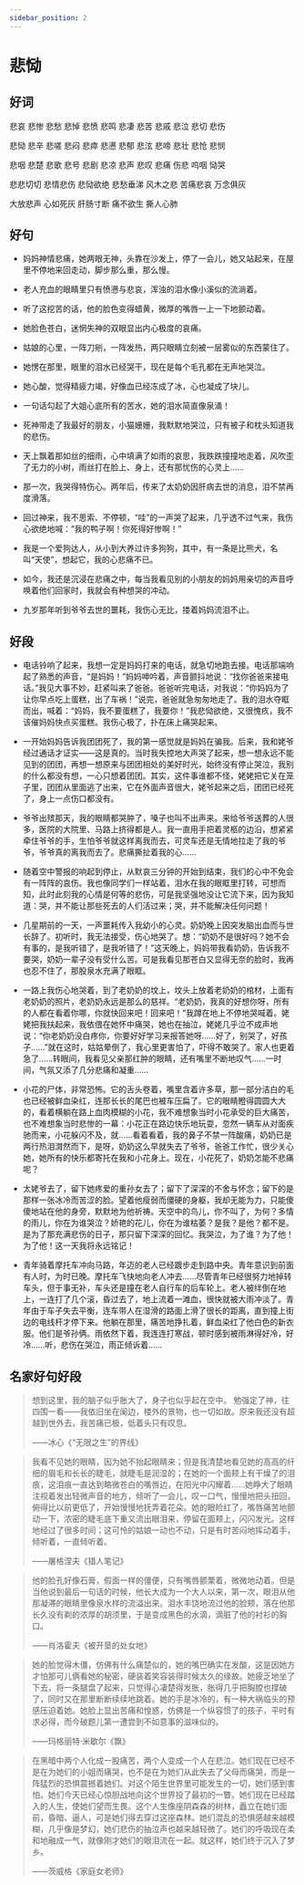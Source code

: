 ```yaml
---
sidebar_position: 2
---
```


# 悲恸

## 好词

悲哀 悲惨 悲愁 悲悼 悲愤 悲鸣 悲凄 悲苦 悲戚 悲泣 悲切 悲伤

悲恸 悲辛 悲嗟 悲闷 悲瘁 悲懑 悲郁 悲泫 悲啼 悲壮 悲怆 悲悯

悲咽 悲楚 悲歌 悲号 悲剧 悲凉 悲声 悲叹 悲痛 伤悲 呜咽 恸哭

悲悲切切 悲情悲伤 悲恸欲绝 悲愁垂涕 风木之悲 苦痛悲哀 万念俱灰

大放悲声 心如死灰 肝肠寸断 痛不欲生 撕人心肺

## 好句

- 妈妈神情悲痛，她两眼无神，头靠在沙发上，停了一会儿，她又站起来，在屋里不停地来回走动，脚步那么重，那么慢。

- 老人充血的眼睛里只有愤懑与悲哀，浑浊的泪水像小溪似的流淌着。

- 听了这挖苦的话，他的脸色变得蜡黄，微厚的嘴唇一上一下地颤动着。

- 她脸色苍白，迷惘失神的双眼显出内心极度的哀痛。

- 姑娘的心里，一阵刀剜，一阵发热，两只眼睛立刻被一层雾似的东西蒙住了。

- 她愣在那里，眼里的泪水已经哭干，现在是每个毛孔都在无声地哭泣。

- 她心酸，觉得精疲力竭，好像血已经冻成了冰，心也凝成了块儿。

- 一句话勾起了大姐心底所有的苦水，她的泪水简直像泉涌！

- 死神带走了我最好的朋友，小猫姗姗，我默默地哭泣，只有被子和枕头知道我的悲伤。

- 天上飘着那如丝的细雨，心中填满了如雨的哀思，我跌跌撞撞地走着，风吹歪了无力的小树，雨丝打在脸上、身上，还有那忧伤的心灵上……

- 那一次，我哭得特伤心。两年后，传来了太奶奶因肝病去世的消息，泪不禁再度滑落。

- 回过神来，我不思索、不停顿，“哇”的一声哭了起来，几乎透不过气来，我伤心欲绝地喊：“我的鸭子啊！你死得好惨啊！”

- 我是一个爱狗达人，从小到大养过许多狗狗，其中，有一条是比熊犬，名叫“天使”，想起它，我的心悲痛不已。

- 如今，我还是沉浸在悲痛之中，每当我看见别的小朋友的妈妈用亲切的声音呼唤着他们回家时，我就会有种想哭的冲动。

- 九岁那年听到爷爷去世的噩耗，我伤心无比，搂着妈妈流泪不止。

## 好段

- 电话铃响了起来，我想一定是妈妈打来的电话，就急切地跑去接。电话那端响起了熟悉的声音，“是妈妈！”妈妈呻吟着，声音颤抖地说：“找你爸爸来接电话。”我见大事不妙，赶紧叫来了爸爸。爸爸听完电话，对我说：“你妈妈为了让你早点吃上蛋糕，出了车祸！”说完，爸爸就急匆匆地走了。我的泪水夺眶而出，喊着：“妈妈，我不要蛋糕了，我要你！”我悲恸欲绝，又很愧疚，我不该催妈妈快点买蛋糕。我伤心极了，扑在床上痛哭起来。

- 一开始妈妈告诉我团团死了，我的第一感觉就是妈妈在骗我。后来，我和姥爷经过通话才证实——这是真的。当时我失控地大声哭了起来，想一想永远不能见到的团团，再想一想原来与团团相处的美好时光，始终没有停止哭泣，我别的什么都没有想，一心只想着团团。其实，这件事谁都不怪，姥姥把它关在笼子里，团团从里面逃了出来，它在外面声音很大，姥爷起来之后，团团已经死了，身上一点伤口都没有。

- 爷爷出殡那天，我的眼睛都哭肿了，嗓子也叫不出声来。来给爷爷送葬的人很多，医院的大院里、马路上挤得都是人。我一直用手把着灵柩的边沿，想紧紧牵住爷爷的手，生怕爷爷就这样离我而去，可灵车还是无情地拉走了我的爷爷，爷爷真的离我而去了。悲痛撕扯着我的心……

- 随着空中警报的响起到停止，从默哀三分钟的开始到结束，我们的心中不免会有一阵阵的哀伤。我也像同学们一样站着，泪水在我的眼眶里打转，可想而知，此时此刻我的心情是何等的悲伤，可是我坚强地没让它流下来，因为我知道：哭，并不能让那些死去的人们活过来；哭，并不能解决任何问题！

- 几星期前的一天，一声噩耗传入我幼小的心灵。奶奶晚上因突发脑出血而与世长辞了。初听时，我无法接受，伤心地哭了。想：“奶奶不是很好吗？她不会有事的，是我听错了，是我听错了！”这天晚上，妈妈带我看奶奶，告诉我不要哭，奶奶一辈子没有受什么苦。可是我看见那苍白又显得无奈的脸时，我再也忍不住了，那股泉水充满了眼眶。
- 一路上我伤心地哭着，到了老奶奶的坟上，坟头上放着老奶奶的棺材，上面有老奶奶的照片，老奶奶永远是那么的慈祥。“老奶奶，我真的好想你呀，所有的人都在看着你哪，你就快回来吧！回来吧！”我蹲在地上不停地哭喊着。姥姥把我扶起来，我依偎在她怀中痛哭，她也在抽泣，姥姥几乎泣不成声地说：“你老奶奶没白疼你，你要好好学习来报答她呀……好了，别哭了，好孩子……”就在这时，姑姑晕倒了，我心里更害怕了，吓得不敢哭了。家人也更着急了……转眼间，我看见父亲那红肿的眼睛，还有嘴里不断地叹气……一时间，气氛又添了几分悲痛和凝重……

- 小花的尸体，非常恐怖。它的舌头卷着，嘴里含着许多草，那一部分洁白的毛也已经被鲜血染红，连那长长的尾巴也被车压扁了。它的眼睛瞪得圆圆大大的，看着横躺在路上血肉模糊的小花，我不难想象当时小花承受的巨大痛苦，也不难想象当时悲惨的一幕：小花正在路边快乐地玩耍，忽然一辆车从对面疾驰而来，小花躲闪不及，就……看着看着，我的鼻子不禁一阵酸痛，奶奶已是两行热泪潸然而下，是呀，奶奶这么早就失去了爷爷，爸爸工作忙，很少关心她，她所有的快乐都寄托在我和小花身上。现在，小花死了，奶奶怎能不悲痛呢？

- 太姥爷去了，留下她疼爱的重孙女去了；留下了深深的不舍与怀念；留下的是那样一张冰冷而苦涩的脸。望着他瘦弱而僵硬的身躯，我却无能为力，只能傻傻地站在他的身旁，默默地为他祈祷。天空中的鸟儿，你不叫了，为何？多情的雨儿，你在为谁哭泣？娇艳的花儿，你在为谁枯萎？是我？是他？都不是。是为了那充满悲伤的日子，那只留下深深的回忆。我哭泣，为了谁？为了他！为了他！这一天我将永远铭记！

- 青年骑着摩托车冲向马路，年迈的老人已经踱步走到路中央。青年意识到前面有人时，为时已晚。摩托车飞快地向老人冲去……尽管青年已经很努力地掉转车头，但于事无补，车头还是撞在老人自行车的后车轮上。老人被绊倒在地上，一连打了几个滚，昏过去了，地上流着一滩血，很快就被大雨冲淡了。青年由于车子失去平衡，连车带人在湿滑的路面上滑了很长的距离，直到撞上街边的电线杆才停下来。他躺在那里，痛苦地挣扎着，鲜血染红了他白色的新衣服。他们是爷孙俩。雨依然下着，我连连打寒战，顿时感到被雨淋得好冷，好冷……听，悲伤在哭泣，雨正倾诉着……

## 名家好句好段

> 想到这里，我的脑子似乎胀大了，身子也似乎起在空中。 勉强定了神，往四围一看——我依旧坐在阑边，楼外的景物，也一切如故。原来我还没有超越到世外去，我苦痛已极，低着头只有叹息。
>
> ——冰心《“无限之生”的界线》

> 我看不见她的眼睛，因为她不抬起眼睛来；但是我清楚地看见她的高高的纤细的眉毛和长长的睫毛，就睫毛是润湿的；在她的一个面颊上有干燥了的泪痕，这泪痕一直达到略微苍白的嘴唇边，在阳光中闪耀着……她睁大了眼睛注视着发出轻微声音的地方，倾听了一会儿，叹一口气，慢慢地把头扭回，俯得比以前更低了，开始慢慢地抚弄着花朵。她的眼睑红了，嘴唇痛苦地颤动一下，浓密的睫毛底下重又流出眼泪来，停留在面颊上，闪闪发光。这样地经过了很多时间；这可怜的姑娘一动也不动，只是有时苦闷地挥动着手，倾听着，一直倾听着。
>
> ——屠格涅夫《猎人笔记》

> 他的脸孔好像石膏，假面一样的僵便，只有嘴唇颤栗着，微微地动着。但是当他说到最后一句话的时候，他长大成为一个大人以来，第一次，眼泪从他那凝滞的眼睛里像泉水样的流溢出来。泪水丰饶地流过他的脸颊，落在他那长久没有剃的浓厚的胡须里，于是变成黑色的水滴，滴脏了他的衬衫的胸口。
>
> ——肖洛霍夫《被开垦的处女地》

> 她的脸觉得木僵，仿佛有什么痛楚似的，她的嘴巴确实在发酸，这是因她方才怕那可儿俩看她的秘密，硬装着笑容装得时候太久的缘故。她疲乏地坐了下去，将一条腿盘了起来，只觉得心凄楚得发胀，胀得几乎把胸膛也撑破了，同时又在那里断断续续地跳着。她的手是冰冷的，有一种大祸临头的预感压迫着她。她脸上显出苦痛和惶惑，仿佛是一个纵容惯了的孩子，平时有求必得，而今破题儿第一遭尝到不如意事的滋味似的。
>
> ——玛格丽特·米歇尔《飘》

> 在黑暗中两个人化成一股痛苦，两个人变成一个人在悲泣。她们现在已经不是在为她们的小姐而痛哭，也不是在为她们从此失去了父母而痛哭，而是一阵猛烈的恐惧震撼着她们。对这个陌生世界里可能发生的一切，她们感到害怕。她们今天已经心惊胆战地向这个世界投了最初的一瞥。她们现在已经踏入的人生，使她们望而生畏。这个人生像座阴森森的树林，矗立在她们面前，昏暗、逼人，可是她们得去穿过这座森林。她们混乱的恐惧感越来越模糊，几乎像是梦幻，她们悲伤的抽泣声也越来越轻微了。她们的呼吸现在柔和地融成一气，就像刚才她们的眼泪流在一起。就这样，她们终于沉入了梦乡。
>
> ——茨威格《家庭女老师》
